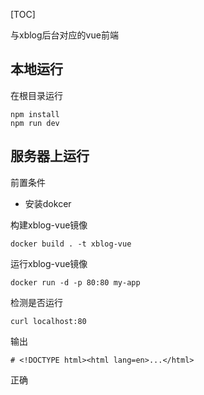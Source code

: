 [TOC]


与xblog后台对应的vue前端

## 本地运行

在根目录运行

```
npm install
npm run dev
```

## 服务器上运行

前置条件

- 安装dokcer

构建xblog-vue镜像

```
docker build . -t xblog-vue
```

运行xblog-vue镜像

```
docker run -d -p 80:80 my-app
```

检测是否运行

```
curl localhost:80
```

输出

```
# <!DOCTYPE html><html lang=en>...</html>
```

正确

